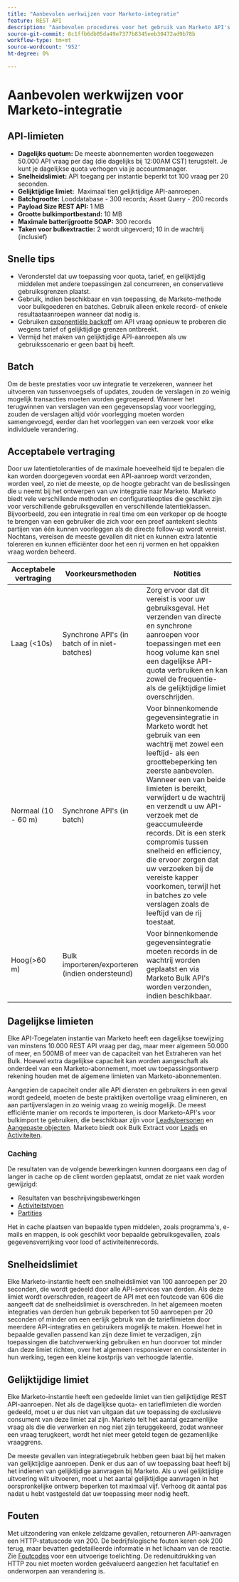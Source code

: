 ```yaml
---
title: "Aanbevolen werkwijzen voor Marketo-integratie"
feature: REST API
description: "Aanbevolen procedures voor het gebruik van Marketo API's."
source-git-commit: 8c1ffb6db05da49e7377b8345eeb30472ad9b78b
workflow-type: tm+mt
source-wordcount: '952'
ht-degree: 0%

---
```



# Aanbevolen werkwijzen voor Marketo-integratie

## API-limieten

- **Dagelijks quotum:** De meeste abonnementen worden toegewezen 50.000 API vraag per dag (die dagelijks bij 12:00AM CST) terugstelt. Je kunt je dagelijkse quota verhogen via je accountmanager.
- **Snelheidslimiet:** API toegang per instantie beperkt tot 100 vraag per 20 seconden.
- **Gelijktijdige limiet:**  Maximaal tien gelijktijdige API-aanroepen.
- **Batchgrootte:** Looddatabase - 300 records; Asset Query - 200 records
- **Payload Size REST API:** 1 MB
- **Grootte bulkimportbestand:** 10 MB
- **Maximale batterijgrootte SOAP:** 300 records
- **Taken voor bulkextractie:** 2 wordt uitgevoerd; 10 in de wachtrij (inclusief)

## Snelle tips

- Veronderstel dat uw toepassing voor quota, tarief, en gelijktijdig middelen met andere toepassingen zal concurreren, en conservatieve gebruiksgrenzen plaatst.
- Gebruik, indien beschikbaar en van toepassing, de Marketo-methode voor bulkgoederen en batches. Gebruik alleen enkele record- of enkele resultaataanroepen wanneer dat nodig is.
- Gebruiken [exponentiële backoff](https://en.wikipedia.org/wiki/Exponential_backoff) om API vraag opnieuw te proberen die wegens tarief of gelijktijdige grenzen ontbreekt.
- Vermijd het maken van gelijktijdige API-aanroepen als uw gebruiksscenario er geen baat bij heeft.

## Batch

Om de beste prestaties voor uw integratie te verzekeren, wanneer het uitvoeren van tussenvoegsels of updates, zouden de verslagen in zo weinig mogelijk transacties moeten worden gegroepeerd. Wanneer het terugwinnen van verslagen van een gegevensopslag voor voorlegging, zouden de verslagen altijd vóór voorlegging moeten worden samengevoegd, eerder dan het voorleggen van een verzoek voor elke individuele verandering.

## Acceptabele vertraging

Door uw latentietoleranties of de maximale hoeveelheid tijd te bepalen die kan worden doorgegeven voordat een API-aanroep wordt verzonden, worden veel, zo niet de meeste, op de hoogte gebracht van de beslissingen die u neemt bij het ontwerpen van uw integratie naar Marketo. Marketo biedt vele verschillende methoden en configuratieopties die geschikt zijn voor verschillende gebruiksgevallen en verschillende latentieklassen. Bijvoorbeeld, zou een integratie in real time om een verkoper op de hoogte te brengen van een gebruiker die zich voor een proef aantekent slechts partijen van één kunnen voorleggen als de directe follow-up wordt vereist. Nochtans, vereisen de meeste gevallen dit niet en kunnen extra latentie tolereren en kunnen efficiënter door het een rij vormen en het oppakken vraag worden beheerd.

| Acceptabele vertraging | Voorkeursmethoden | Notities |
|---|---|---|
| Laag (&lt;10s) | Synchrone API&#39;s (in batch of in niet-batches) | Zorg ervoor dat dit vereist is voor uw gebruiksgeval. Het verzenden van directe en synchrone aanroepen voor toepassingen met een hoog volume kan snel een dagelijkse API-quota verbruiken en kan zowel de frequentie- als de gelijktijdige limiet overschrijden. |
| Normaal (10 - 60 m) | Synchrone API&#39;s (in batch) | Voor binnenkomende gegevensintegratie in Marketo wordt het gebruik van een wachtrij met zowel een leeftijd- als een groottebeperking ten zeerste aanbevolen. Wanneer een van beide limieten is bereikt, verwijdert u de wachtrij en verzendt u uw API-verzoek met de geaccumuleerde records. Dit is een sterk compromis tussen snelheid en efficiency, die ervoor zorgen dat uw verzoeken bij de vereiste kapper voorkomen, terwijl het in batches zo vele verslagen zoals de leeftijd van de rij toestaat. |
| Hoog(>60 m) | Bulk importeren/exporteren (indien ondersteund) | Voor binnenkomende gegevensintegratie moeten records in de wachtrij worden geplaatst en via Marketo Bulk API&#39;s worden verzonden, indien beschikbaar. |

## Dagelijkse limieten

Elke API-Toegelaten instantie van Marketo heeft een dagelijkse toewijzing van minstens 10.000 REST API vraag per dag, maar meer algemeen 50.000 of meer, en 500MB of meer van de capaciteit van het Extraheren van het Bulk. Hoewel extra dagelijkse capaciteit kan worden aangeschaft als onderdeel van een Marketo-abonnement, moet uw toepassingsontwerp rekening houden met de algemene limieten van Marketo-abonnementen.

Aangezien de capaciteit onder alle API diensten en gebruikers in een geval wordt gedeeld, moeten de beste praktijken overtollige vraag elimineren, en aan partijverslagen in zo weinig vraag zo weinig mogelijk. De meest efficiënte manier om records te importeren, is door Marketo-API&#39;s voor bulkimport te gebruiken, die beschikbaar zijn voor [Leads/personen](https://developer.adobe.com/marketo-apis/api/mapi/#tag/Bulk-Import-Leads/operation/importLeadUsingPOST) en [Aangepaste objecten](https://developer.adobe.com/marketo-apis/api/mapi/#tag/Snippets/operation/createSnippetUsingPOST). Marketo biedt ook Bulk Extract voor [Leads](bulk-lead-extract.md) en [Activiteiten](bulk-activity-extract.md).

### Caching

De resultaten van de volgende bewerkingen kunnen doorgaans een dag of langer in cache op de client worden geplaatst, omdat ze niet vaak worden gewijzigd:

- Resultaten van beschrijvingsbewerkingen
- [Activiteitstypen](https://developer.adobe.com/marketo-apis/api/mapi/#tag/Activities/operation/getAllActivityTypesUsingGET)
- [Partities](https://developer.adobe.com/marketo-apis/api/mapi/#tag/Leads/operation/getLeadPartitionsUsingGET)

Het in cache plaatsen van bepaalde typen middelen, zoals programma&#39;s, e-mails en mappen, is ook geschikt voor bepaalde gebruiksgevallen, zoals gegevensverrijking voor lood of activiteitenrecords.

## Snelheidslimiet

Elke Marketo-instantie heeft een snelheidslimiet van 100 aanroepen per 20 seconden, die wordt gedeeld door alle API-services van derden. Als deze limiet wordt overschreden, reageert de API met een foutcode van 606 die aangeeft dat de snelheidslimiet is overschreden. In het algemeen moeten integraties van derden hun gebruik beperken tot 50 aanroepen per 20 seconden of minder om een eerlijk gebruik van de tarieflimieten door meerdere API-integraties en gebruikers mogelijk te maken. Hoewel het in bepaalde gevallen passend kan zijn deze limiet te verzadigen, zijn toepassingen die batchverwerking gebruiken en hun doorvoer tot minder dan deze limiet richten, over het algemeen responsiever en consistenter in hun werking, tegen een kleine kostprijs van verhoogde latentie.

## Gelijktijdige limiet

Elke Marketo-instantie heeft een gedeelde limiet van tien gelijktijdige REST API-aanroepen. Net als de dagelijkse quota- en tarieflimieten die worden gedeeld, moet u er dus niet van uitgaan dat uw toepassing de exclusieve consument van deze limiet zal zijn. Marketo telt het aantal gezamenlijke vraag als die die verwerken en nog niet zijn teruggekeerd, zodat wanneer een vraag terugkeert, wordt het niet meer geteld tegen de gezamenlijke vraaggrens.

De meeste gevallen van integratiegebruik hebben geen baat bij het maken van gelijktijdige aanroepen. Denk er dus aan of uw toepassing baat heeft bij het indienen van gelijktijdige aanvragen bij Marketo. Als u wel gelijktijdige uitvoering wilt uitvoeren, moet u het aantal gelijktijdige aanvragen in het oorspronkelijke ontwerp beperken tot maximaal vijf. Verhoog dit aantal pas nadat u hebt vastgesteld dat uw toepassing meer nodig heeft.

## Fouten

Met uitzondering van enkele zeldzame gevallen, retourneren API-aanvragen een HTTP-statuscode van 200. De bedrijfslogische fouten keren ook 200 terug, maar bevatten gedetailleerde informatie in het lichaam van de reactie. Zie [Foutcodes](error-codes.md) voor een uitvoerige toelichting. De redenuitdrukking van HTTP zou niet moeten worden geëvalueerd aangezien het facultatief en onderworpen aan verandering is.
